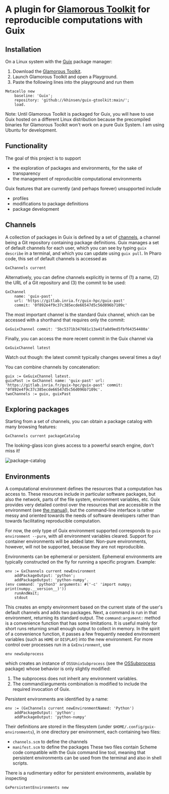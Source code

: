 # A plugin for [Glamorous Toolkit](https://gtoolkit.com/download/) for reproducible computations with Guix

## Installation

On a Linux system with the [Guix](https://guix.gnu.org/) package manager:

1. Download the [Glamorous Toolkit](https://gtoolkit.com/download/).
2. Launch Glamorous Toolkit and open a Playground.
3. Paste the following lines into the playground and run them
```
Metacello new
    baseline: 'Guix';
    repository: 'github://khinsen/guix-gtoolkit:main/';
    load.
```

Note: Until Glamorous Toolkit is packaged for Guix, you will
have to use Guix hosted on a different Linux distribution because
the precompiled binaries for Glamorous Toolkit won't work on
a pure Guix System. I am using Ubuntu for development.

## Functionality

The goal of this project is to support
 - the exploration of packages and environments, for the sake of transparency
 - the management of reproducible computational environments

Guix features that are currently (and perhaps forever) unsupported include
 - profiles
 - modifications to package definitions
 - package development

## Channels

A collection of packages in Guix is defined by a set of [channels](https://guix.gnu.org/en/manual/en/html_node/Channels.html#Channels), a channel being a Git repository containing package definitions. Guix manages a set of default channels for each user, which you can see by typing `guix describe` in a terminal, and which you can update using `guix pull`. In Pharo code, this set of default channels is accessed as
```smalltalk
GxChannels current
```

Alternatively, you can define channels explicitly in terms of (1) a name, (2) the URL of a Git repository and (3) the commit to be used:
```smalltalk
GxChannel 
	name: 'guix-past'
	url: 'https://gitlab.inria.fr/guix-hpc/guix-past'
	commit: '0f892e4f9c37c385ecde66547d5c56d096b7109c'
```

The most important channel is the standard Guix channel, which can be accessed with a shorthand that requires only the commit:
```smalltalk
GxGuixChannel commit: '5bc5371b347681c13a41fa8d9ed5fbf64354480a'
```

Finally, you can access the more recent commit in the Guix channel via
```smalltalk
GxGuixChannel latest
```
Watch out though: the latest commit typically changes several times a day!

You can combine channels by concatenation:
```smalltalk
guix := GxGuixChannel latest.
guixPast := GxChannel name: 'guix-past' url: 'https://gitlab.inria.fr/guix-hpc/guix-past' commit: '0f892e4f9c37c385ecde66547d5c56d096b7109c'.
twoChannels := guix, guixPast
```

## Exploring packages

Starting from a set of channels, you can obtain a package catalog with many browsing features:
```smalltalk
GxChannels current packageCatalog
```

The looking-glass icon gives access to a powerful search engine, don't miss it!

![package-catalog](https://user-images.githubusercontent.com/94934/116088801-7dc66980-a6a2-11eb-8775-44f7a41aaf06.png)

## Environments

A computational environment defines the resources that a computation has access to. These resources include in particular software packages, but also the network, parts of the file system, environment variables, etc. Guix provides very detailed control over the resources that are accessible in the environment (see [the manual](https://guix.gnu.org/en/manual/en/html_node/Invoking-guix-environment.html)), but the command-line interface is rather messy and oriented towards the needs of software developers rather than towards facilitating reproducible computation.

For now, the only type of Guix environment supported corresponds to `guix environment --pure`, with all environment variables cleared. Support for container environments will be added later. Non-pure environments, however, will not be supported, because they are not reproducible.

Environments can be ephemeral or persistent. Ephemeral environments are typically constructed on the fly for running a specific program. Example:
```smalltalk
env := GxChannels current newEnvironment
	addPackageOutput: 'python';
	addPackageOutput: 'python-numpy'.
(env command: 'python3' arguments: #('-c' 'import numpy; print(numpy.__version__)'))
	runAndWait;
	stdout
```
This creates an empty environment based on the current state of the user's default channels and adds two packages. Next, a command is run in that environment, returning its standard output. The `command:argument:` method is a convenience function that has some limitations. It is useful mainly for short runs returning small enough output to collect in memory. In the spirit of a convenience function, it passes a few frequently needed environment variables (such as `HOME` or `DISPLAY`) into the new environment. For more control over processes run in a `GxEnvironment`, use
```smalltalk
env newSubprocess
```
which creates an instance of `OSSUnixSubprocess` (see the [OSSubprocess](https://github.com/pharo-contributions/OSSubprocess) package) whose behavior is only slightly  modified:
 1. The subprocess does not inherit any environment variables.
 2. The command/arguments combination is modified to include the required invocation of Guix.

Persistent environments are identified by a name:
```smalltalk
env := (GxChannels current newEnvironmentNamed: 'Python')
	addPackageOutput: 'python';
	addPackageOutput: 'python-numpy'
```
Their definitions are stored in the filesystem (under `$HOME/.config/guix-environments`), in one directory per environment, each containing two files:
 - `channels.scm` to define the channels
 - `manifest.scm` to define the packages
These two files contain Scheme code compatible with the Guix command line tool, meaning that persistent environments can be used from the terminal and also in shell scripts.

There is a rudimentary editor for persistent environments, available by inspecting
```smalltalk
GxPersistentEnvironments new
```
